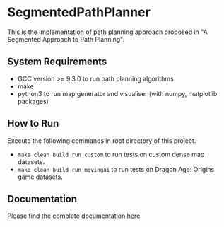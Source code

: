 # SegmentedPathPlanner

This is the implementation of path planning approach proposed in "A Segmented Approach to Path Planning".

## System Requirements
* GCC version >= 9.3.0 to run path planning algorithms
* make
* python3 to run map generator and visualiser (with numpy, matplotlib packages)


## How to Run
Execute the following commands in root directory of this project.

* `make clean build run_custom` to run tests on custom dense map datasets.
* `make clean build run_movingai` to run tests on Dragon Age: Origins game datasets.

## Documentation
Please find the complete documentation [here](documentation/index.md).
